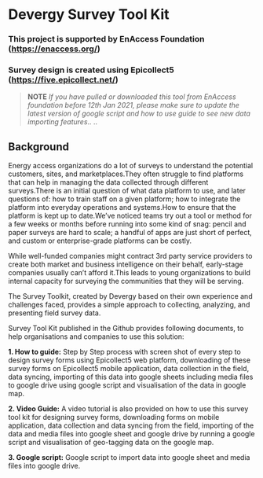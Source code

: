 # Devergy Survey Tool Kit
### This project is supported by EnAccess Foundation (https://enaccess.org/)
### Survey design is created using Epicollect5 (https://five.epicollect.net/)

 > **NOTE**
> *If you have pulled or downloaded this tool from EnAccess foundation before 12th Jan 2021, please make sure to update the latest version of google script and how to use guide to see new data importing features*..
..
## **Background**
Energy access organizations do a lot of surveys to understand the potential customers, sites, and marketplaces.They often struggle to find platforms that can help in managing the data collected through different surveys.There is an initial question of what data platform to use, and later questions of: how to train staff on a given platform; how to integrate the platform into everyday operations and systems.How to ensure that the platform is kept up to date.We’ve noticed teams try out a tool or method for a few weeks or months before running into some kind of snag: pencil and paper surveys are hard to scale; a handful of apps are just short of perfect, and custom or enterprise-grade platforms can be costly.

While well-funded companies might contract 3rd party service providers to create both market and business intelligence on their behalf, early-stage companies usually can’t afford it.This leads to young organizations to build internal capacity for surveying the communities that they will be serving. 

The Survey Toolkit, created by Devergy based on their own experience and challenges faced, provides a simple approach to collecting, analyzing, and presenting field survey data.

Survey Tool Kit published in the Github provides following documents, to help organisations and companies to use this solution:

**1. How to guide:** Step by Step process with screen shot of every step to design survey forms using Epicollect5 web platform, downloading of these survey forms on Epicollect5 mobile application, data collection in the field, data syncing, importing of this data into google sheets including media files to google drive using google script and visualisation of the data in google map.

**2. Video Guide:** A video tutorial is also provided on how to use this survey tool kit for designing survey forms, downloading forms on mobile application, data collection and data syncing from the field, importing of the data and media files into google sheet and google drive by running a google script and visualisation of geo-tagging data on the google map.

**3. Google script:** Google script to import data into google sheet and media files into google drive.

